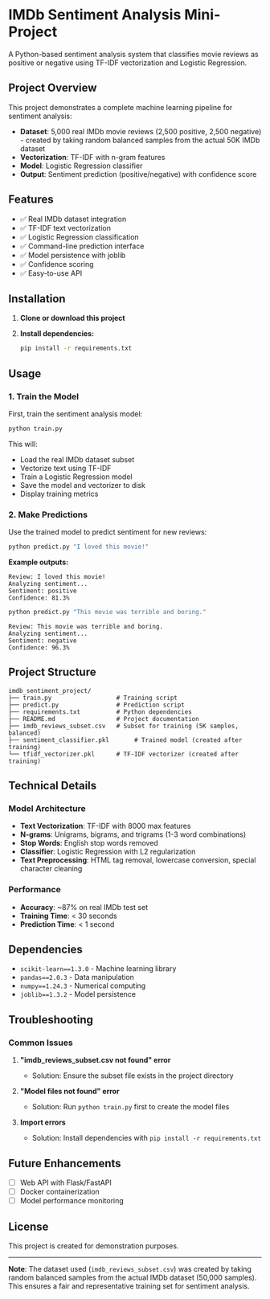 # IMDb Sentiment Analysis Mini-Project

A Python-based sentiment analysis system that classifies movie reviews as positive or negative using TF-IDF vectorization and Logistic Regression.

## Project Overview

This project demonstrates a complete machine learning pipeline for sentiment analysis:
- **Dataset**: 5,000 real IMDb movie reviews (2,500 positive, 2,500 negative) - created by taking random balanced samples from the actual 50K IMDb dataset
- **Vectorization**: TF-IDF with n-gram features
- **Model**: Logistic Regression classifier
- **Output**: Sentiment prediction (positive/negative) with confidence score

## Features

- ✅ Real IMDb dataset integration
- ✅ TF-IDF text vectorization
- ✅ Logistic Regression classification
- ✅ Command-line prediction interface
- ✅ Model persistence with joblib
- ✅ Confidence scoring
- ✅ Easy-to-use API

## Installation

1. **Clone or download this project**

2. **Install dependencies:**
   ```bash
   pip install -r requirements.txt
   ```

## Usage

### 1. Train the Model

First, train the sentiment analysis model:

```bash
python train.py
```

This will:
- Load the real IMDb dataset subset
- Vectorize text using TF-IDF
- Train a Logistic Regression model
- Save the model and vectorizer to disk
- Display training metrics

### 2. Make Predictions

Use the trained model to predict sentiment for new reviews:

```bash
python predict.py "I loved this movie!"
```

**Example outputs:**
```
Review: I loved this movie!
Analyzing sentiment...
Sentiment: positive
Confidence: 81.3%
```

```bash
python predict.py "This movie was terrible and boring."
```

```
Review: This movie was terrible and boring.
Analyzing sentiment...
Sentiment: negative
Confidence: 96.3%
```

## Project Structure

```
imdb_sentiment_project/
├── train.py                  # Training script
├── predict.py                # Prediction script
├── requirements.txt          # Python dependencies
├── README.md                 # Project documentation
├── imdb_reviews_subset.csv   # Subset for training (5K samples, balanced)
├── sentiment_classifier.pkl       # Trained model (created after training)
└── tfidf_vectorizer.pkl      # TF-IDF vectorizer (created after training)
```

## Technical Details

### Model Architecture
- **Text Vectorization**: TF-IDF with 8000 max features
- **N-grams**: Unigrams, bigrams, and trigrams (1-3 word combinations)
- **Stop Words**: English stop words removed
- **Classifier**: Logistic Regression with L2 regularization
- **Text Preprocessing**: HTML tag removal, lowercase conversion, special character cleaning

### Performance
- **Accuracy**: ~87% on real IMDb test set
- **Training Time**: < 30 seconds
- **Prediction Time**: < 1 second

## Dependencies

- `scikit-learn==1.3.0` - Machine learning library
- `pandas==2.0.3` - Data manipulation
- `numpy==1.24.3` - Numerical computing
- `joblib==1.3.2` - Model persistence

## Troubleshooting

### Common Issues

1. **"imdb_reviews_subset.csv not found" error**
   - Solution: Ensure the subset file exists in the project directory

2. **"Model files not found" error**
   - Solution: Run `python train.py` first to create the model files

3. **Import errors**
   - Solution: Install dependencies with `pip install -r requirements.txt`

## Future Enhancements

- [ ] Web API with Flask/FastAPI
- [ ] Docker containerization
- [ ] Model performance monitoring

## License

This project is created for demonstration purposes.

---

**Note**: The dataset used (`imdb_reviews_subset.csv`) was created by taking random balanced samples from the actual IMDb dataset (50,000 samples). This ensures a fair and representative training set for sentiment analysis.
